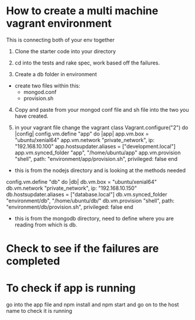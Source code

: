 # How to create  a multi machine vagrant environment
This is connecting both of your env together


1. Clone the starter code into your directory

2. cd into the tests and rake spec, work based off the failures.

3. Create a db folder in environment
  - create two files within this:
      - mongod.conf
      - provision.sh

4. Copy and paste from your mongod conf file and sh file into the two you have created.

5. in your vagrant file change the vagrant class
Vagrant.configure("2") do |config|
  config.vm.define "app" do |app|
    app.vm.box = "ubuntu/xenial64"
    app.vm.network "private_network", ip: "192.168.10.100"
    app.hostsupdater.aliases = ["development.local"]
    app.vm.synced_folder "app", "/home/ubuntu/app"
    app.vm.provision "shell", path: "environment/app/provision.sh", privileged: false
  end
 - this is from the nodejs directory and is looking at the methods needed


  config.vm.define "db" do |db|
    db.vm.box = "ubuntu/xenial64"
    db.vm.network "private_network", ip: "192.168.10.150"
    db.hostsupdater.aliases = ["database.local"]
    db.vm.synced_folder "environment/db", "/home/ubuntu/db/"
    db.vm.provision "shell", path: "environment/db/provision.sh", privileged: false
  end

  - this is from the mongodb directory, need to define where you are reading from which is db.

# Check to see if the failures are completed

# To check if app is running

go into the app file and npm install and npm start and go on to the host name to check it is running
